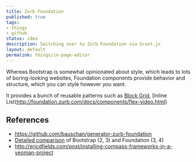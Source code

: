 ```yaml
---
title: Zurb Foundation
published: true
tags:
- things
- github
status: idea
description: Switching over to Zurb Foundation via Grunt.js
layout: default
permalink: things/in-page-editor
---
```


Whereas Bootstrap is somewhat opinionated about style, which leads to lots of boring-looking websites, Foundation components provide behavior and structure, which you can style however you want. 

It provides a bunch of reusable patterns such as [Block Grid](http://foundation.zurb.com/docs/components/block-grid.html), [Inline List(http://foundation.zurb.com/docs/components/flex-video.html)

## References

 - <https://github.com/bauschan/generator-zurb-foundation>
 - [Detailed comparison](http://responsive.vermilion.com/compare.php) of Bootstrap (2, 3) and Foundation (3, 4)
 - <http://ericdfields.com/post/installing-compass-frameworks-in-a-yeoman-project>

 